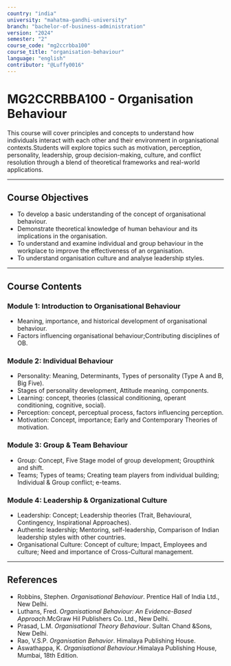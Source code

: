 ```yaml
---
country: "india"
university: "mahatma-gandhi-university"
branch: "bachelor-of-business-administration"
version: "2024"
semester: "2"
course_code: "mg2ccrbba100"
course_title: "organisation-behaviour"
language: "english"
contributor: "@Luffy0016"
---
```

# MG2CCRBBA100 - Organisation Behaviour

 This course will cover principles and concepts to understand how individuals interact with each other and their environment in organisational contexts.Students will explore topics such as motivation, perception, personality, leadership, group decision-making, culture, and conflict resolution through a blend of theoretical frameworks and real-world applications. 

---
## Course Objectives

* To develop a basic understanding of the concept of organisational behaviour. 
* Demonstrate theoretical knowledge of human behaviour and its implications in the organisation. 
* To understand and examine individual and group behaviour in the workplace to improve the effectiveness of an organisation. 
* To understand organisation culture and analyse leadership styles. 

---
## Course Contents

### Module 1: Introduction to Organisational Behaviour  
* Meaning, importance, and historical development of organisational behaviour. 
* Factors influencing organisational behaviour;Contributing disciplines of OB. 

### Module 2: Individual Behaviour 
* Personality: Meaning, Determinants, Types of personality (Type A and B, Big Five). 
* Stages of personality development, Attitude meaning, components.
* Learning: concept, theories (classical conditioning, operant conditioning, cognitive, social).
* Perception: concept, perceptual process, factors influencing perception.
* Motivation: Concept, importance; Early and Contemporary Theories of motivation. 

### Module 3: Group & Team Behaviour  
* Group: Concept, Five Stage model of group development; Groupthink and shift. 
* Teams; Types of teams; Creating team players from individual building; Individual & Group conflict; e-teams. 

### Module 4: Leadership & Organizational Culture 
* Leadership: Concept; Leadership theories (Trait, Behavioural, Contingency, Inspirational Approaches). 
* Authentic leadership; Mentoring, self-leadership, Comparison of Indian leadership styles with other countries.
* Organisational Culture: Concept of culture; Impact, Employees and culture; Need and importance of Cross-Cultural management. 
---
## References
* Robbins, Stephen. *Organisational Behaviour*. Prentice Hall of India Ltd., New Delhi.
* Luthans, Fred. *Organisational Behaviour: An Evidence-Based Approach*.McGraw Hil Publishers Co. Ltd., New Delhi. 
* Prasad, L.M. *Organisational Theory Behaviour*. Sultan Chand &Sons, New Delhi. 
* Rao, V.S.P. *Organisation Behavior*. Himalaya Publishing House. 
* Aswathappa, K. *Organisational Behaviour*.Himalaya Publishing House, Mumbai, 18th Edition. 